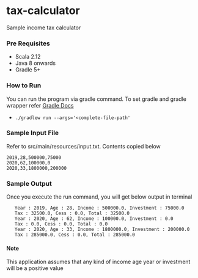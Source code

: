 # tax-calculator

Sample income tax calculator

### Pre Requisites
* Scala 2.12
* Java 8 onwards
* Gradle 5+

### How to Run
You can run the program via gradle command. To set gradle and gradle wrapper refer [Gradle Docs](https://docs.gradle.org/5.4/userguide/userguide.html)

* `./gradlew run --args='<complete-file-path'`

### Sample Input File
Refer to src/main/resources/input.txt. Contents copied below

```
2019,28,500000,75000
2020,62,100000,0
2020,33,1800000,200000
```

### Sample Output
Once you execute the run command, you will get below output in terminal

```
   Year : 2019, Age : 28, Income : 500000.0, Investment : 75000.0
   Tax : 32500.0, Cess : 0.0, Total : 32500.0
   Year : 2020, Age : 62, Income : 100000.0, Investment : 0.0
   Tax : 0.0, Cess : 0.0, Total : 0.0
   Year : 2020, Age : 33, Income : 1800000.0, Investment : 200000.0
   Tax : 285000.0, Cess : 0.0, Total : 285000.0
```
#### Note
This application assumes that any kind of income age year or investment will be a positive value
